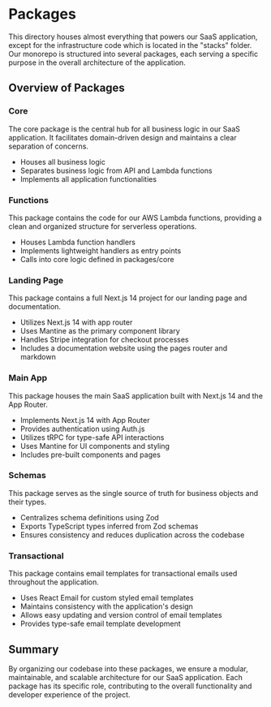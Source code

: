 # Packages

This directory houses almost everything that powers our SaaS application, except for the infrastructure code which is located in the "stacks" folder. Our monorepo is structured into several packages, each serving a specific purpose in the overall architecture of the application.

## Overview of Packages

### Core

The core package is the central hub for all business logic in our SaaS application. It facilitates domain-driven design and maintains a clear separation of concerns.

- Houses all business logic
- Separates business logic from API and Lambda functions
- Implements all application functionalities

### Functions

This package contains the code for our AWS Lambda functions, providing a clean and organized structure for serverless operations.

- Houses Lambda function handlers
- Implements lightweight handlers as entry points
- Calls into core logic defined in packages/core

### Landing Page

This package contains a full Next.js 14 project for our landing page and documentation.

- Utilizes Next.js 14 with app router
- Uses Mantine as the primary component library
- Handles Stripe integration for checkout processes
- Includes a documentation website using the pages router and markdown

### Main App

This package houses the main SaaS application built with Next.js 14 and the App Router.

- Implements Next.js 14 with App Router
- Provides authentication using Auth.js
- Utilizes tRPC for type-safe API interactions
- Uses Mantine for UI components and styling
- Includes pre-built components and pages

### Schemas

This package serves as the single source of truth for business objects and their types.

- Centralizes schema definitions using Zod
- Exports TypeScript types inferred from Zod schemas
- Ensures consistency and reduces duplication across the codebase

### Transactional

This package contains email templates for transactional emails used throughout the application.

- Uses React Email for custom styled email templates
- Maintains consistency with the application's design
- Allows easy updating and version control of email templates
- Provides type-safe email template development


## Summary

By organizing our codebase into these packages, we ensure a modular, maintainable, and scalable architecture for our SaaS application. Each package has its specific role, contributing to the overall functionality and developer experience of the project.